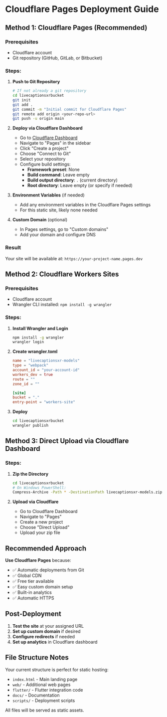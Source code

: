 # Cloudflare Pages Deployment Guide

## Method 1: Cloudflare Pages (Recommended)

### Prerequisites
- Cloudflare account
- Git repository (GitHub, GitLab, or Bitbucket)

### Steps:

1. **Push to Git Repository**
   ```bash
   # If not already a git repository
   cd livecaptionsxrbucket
   git init
   git add .
   git commit -m "Initial commit for Cloudflare Pages"
   git remote add origin <your-repo-url>
   git push -u origin main
   ```

2. **Deploy via Cloudflare Dashboard**
   - Go to [Cloudflare Dashboard](https://dash.cloudflare.com)
   - Navigate to "Pages" in the sidebar
   - Click "Create a project"
   - Choose "Connect to Git"
   - Select your repository
   - Configure build settings:
     - **Framework preset**: None
     - **Build command**: Leave empty
     - **Build output directory**: `.` (current directory)
     - **Root directory**: Leave empty (or specify if needed)

3. **Environment Variables** (if needed)
   - Add any environment variables in the Cloudflare Pages settings
   - For this static site, likely none needed

4. **Custom Domain** (optional)
   - In Pages settings, go to "Custom domains"
   - Add your domain and configure DNS

### Result
Your site will be available at: `https://your-project-name.pages.dev`

## Method 2: Cloudflare Workers Sites

### Prerequisites
- Cloudflare account
- Wrangler CLI installed: `npm install -g wrangler`

### Steps:

1. **Install Wrangler and Login**
   ```bash
   npm install -g wrangler
   wrangler login
   ```

2. **Create wrangler.toml**
   ```toml
   name = "livecaptionsxr-models"
   type = "webpack"
   account_id = "your-account-id"
   workers_dev = true
   route = ""
   zone_id = ""

   [site]
   bucket = "."
   entry-point = "workers-site"
   ```

3. **Deploy**
   ```bash
   cd livecaptionsxrbucket
   wrangler publish
   ```

## Method 3: Direct Upload via Cloudflare Dashboard

### Steps:

1. **Zip the Directory**
   ```bash
   cd livecaptionsxrbucket
   # On Windows PowerShell:
   Compress-Archive -Path * -DestinationPath livecaptionsxr-models.zip
   ```

2. **Upload via Cloudflare**
   - Go to Cloudflare Dashboard
   - Navigate to "Pages"
   - Create a new project
   - Choose "Direct Upload"
   - Upload your zip file

## Recommended Approach

**Use Cloudflare Pages** because:
- ✅ Automatic deployments from Git
- ✅ Global CDN
- ✅ Free tier available
- ✅ Easy custom domain setup
- ✅ Built-in analytics
- ✅ Automatic HTTPS

## Post-Deployment

1. **Test the site** at your assigned URL
2. **Set up custom domain** if desired
3. **Configure redirects** if needed
4. **Set up analytics** in Cloudflare dashboard

## File Structure Notes

Your current structure is perfect for static hosting:
- `index.html` - Main landing page
- `web/` - Additional web pages
- `flutter/` - Flutter integration code
- `docs/` - Documentation
- `scripts/` - Deployment scripts

All files will be served as static assets. 